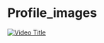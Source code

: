 # Profile_images

[![Video Title](https://img.youtube.com/vi/gg17nGIT8wM/0.jpg)](https://www.youtube.com/watch?v=gg17nGIT8wM)


